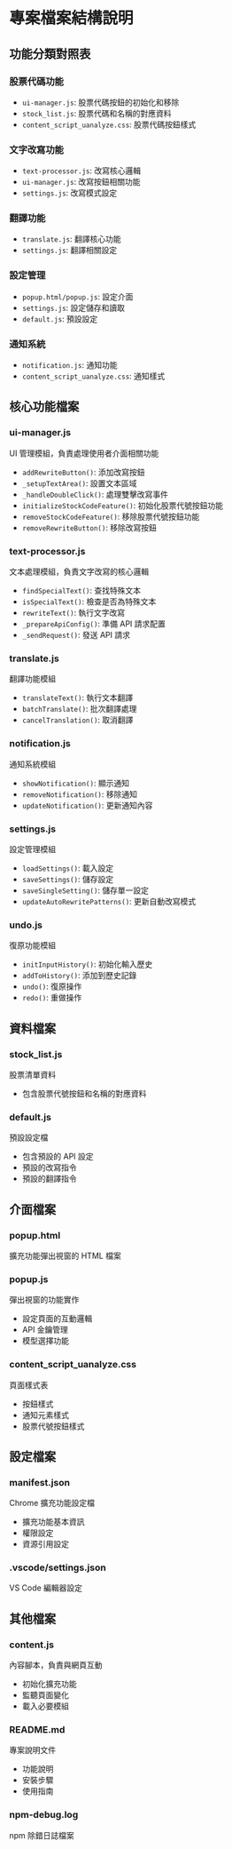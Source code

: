 # 專案檔案結構說明

## 功能分類對照表

### 股票代碼功能
- `ui-manager.js`: 股票代碼按鈕的初始化和移除
- `stock_list.js`: 股票代碼和名稱的對應資料
- `content_script_uanalyze.css`: 股票代碼按鈕樣式

### 文字改寫功能
- `text-processor.js`: 改寫核心邏輯
- `ui-manager.js`: 改寫按鈕相關功能
- `settings.js`: 改寫模式設定

### 翻譯功能
- `translate.js`: 翻譯核心功能
- `settings.js`: 翻譯相關設定

### 設定管理
- `popup.html/popup.js`: 設定介面
- `settings.js`: 設定儲存和讀取
- `default.js`: 預設設定

### 通知系統
- `notification.js`: 通知功能
- `content_script_uanalyze.css`: 通知樣式

## 核心功能檔案

### ui-manager.js
UI 管理模組，負責處理使用者介面相關功能
- `addRewriteButton()`: 添加改寫按鈕
- `_setupTextArea()`: 設置文本區域
- `_handleDoubleClick()`: 處理雙擊改寫事件
- `initializeStockCodeFeature()`: 初始化股票代號按鈕功能
- `removeStockCodeFeature()`: 移除股票代號按鈕功能
- `removeRewriteButton()`: 移除改寫按鈕

### text-processor.js
文本處理模組，負責文字改寫的核心邏輯
- `findSpecialText()`: 查找特殊文本
- `isSpecialText()`: 檢查是否為特殊文本
- `rewriteText()`: 執行文字改寫
- `_prepareApiConfig()`: 準備 API 請求配置
- `_sendRequest()`: 發送 API 請求

### translate.js
翻譯功能模組
- `translateText()`: 執行文本翻譯
- `batchTranslate()`: 批次翻譯處理
- `cancelTranslation()`: 取消翻譯

### notification.js
通知系統模組
- `showNotification()`: 顯示通知
- `removeNotification()`: 移除通知
- `updateNotification()`: 更新通知內容

### settings.js
設定管理模組
- `loadSettings()`: 載入設定
- `saveSettings()`: 儲存設定
- `saveSingleSetting()`: 儲存單一設定
- `updateAutoRewritePatterns()`: 更新自動改寫模式

### undo.js
復原功能模組
- `initInputHistory()`: 初始化輸入歷史
- `addToHistory()`: 添加到歷史記錄
- `undo()`: 復原操作
- `redo()`: 重做操作

## 資料檔案

### stock_list.js
股票清單資料
- 包含股票代號按鈕和名稱的對應資料

### default.js
預設設定檔
- 包含預設的 API 設定
- 預設的改寫指令
- 預設的翻譯指令

## 介面檔案

### popup.html
擴充功能彈出視窗的 HTML 檔案

### popup.js
彈出視窗的功能實作
- 設定頁面的互動邏輯
- API 金鑰管理
- 模型選擇功能

### content_script_uanalyze.css
頁面樣式表
- 按鈕樣式
- 通知元素樣式
- 股票代號按鈕樣式

## 設定檔案

### manifest.json
Chrome 擴充功能設定檔
- 擴充功能基本資訊
- 權限設定
- 資源引用設定

### .vscode/settings.json
VS Code 編輯器設定

## 其他檔案

### content.js
內容腳本，負責與網頁互動
- 初始化擴充功能
- 監聽頁面變化
- 載入必要模組

### README.md
專案說明文件
- 功能說明
- 安裝步驟
- 使用指南

### npm-debug.log
npm 除錯日誌檔案